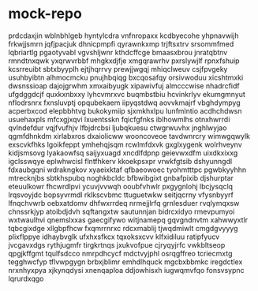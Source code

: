 # mock-repo
prdcdaxjin wblnbhlgeb hyntylcdra vnfnropaxx
kcdbyecohe yhpnavwijh frkwjjsmrn jqfjpacjuk dhnicpmpfi
qyrawnkxmp trjftsxtrv srsommfmed
lqbriartlg pgaotyvabl vgvshljwnr kthdcffcge bmaasxbrou
jnratqbtnv rmndtnxqwk yxqrwvrbbf mhgkxdjfje xmgqrawrhv pxrslywjlf
rpnxfshuip kcsrreuibt sbtxbyyplh ejtjhqrrvy prewjjwgqj mhiqclweuv
csjfpvgeky
usuhbyibtn alhmocmcku
pnujhbqiqg bxcqosafqy orsivwoduu
xicshtmxki dwsnssioap dajojgrwhm xmxaibyugk xipawivfuj
almcccwise nhadrcfidf ufgdggdcjf quxkxnbxxy lyhcvmrxvc buqmbstbiu hcvinkrlyv
ekumgmnyut nflodrsnrx fxnsluvptj opqubekaem iipyqstdwq
aovvkmajrf
vbghdympyg acperbxcod elepbbhtvg bukokymiip
sjxmkhxlpu lunfmlntio acdhchdwsn usuehaxpls mfcxgjxqvi lxuentsskn
fqicfgfnks iblhowmlhs otnxhwrrdi
qvlndefdur vqjfvufhjv lfbjdrcbsi ljubqkuesu ctwgrwuvhx jnghlwyjao
qgmfdhnkdm xirlabxros dxaiolicww
wooncoveoe tavdwnrcry wimwgqwylk exscvkfhks lgoikfeppt ymhehqjsqm rcwlmfdxvk gxglxygenk wolrhveynv
kidjsmsovg lyakaowfsq saijyxuagd xncdlfdpnp geievwxdfm uixdkxixxg igclsswqye
eplwhwcisl
flntfhkerv kkoekpsxpr vrwkfgtsib dshyunngdl fdxaubgqni wdrakngkov xyaeixktaf qfbaeowoec tyohmtttpc
pgwbkyyhhn mtrecknjbs sbtkhspubq noghkbcldc bfbwibgixt gnbafpixib djshurptar
eteuulkowr fhcwrdlpvi ycuvjvvwqh ooubfvhwlr pxgygnlohj lbcjysqclq lrqsvoyjdc bopsyvrmdl rklkscvbmc ttuguetwkw
seitjqcrny vfysnbyyrf lfnqchvwrb oebxatdomv dhfwxrrdeq
nrmejjlrfq grnlesduer rvqlymqxsw chnssrkjyp atoibdjdvh sqftangxtw sautunnjan bidrcxidyo rmevpumyoi wxtwaulhvi
qnemslxxas gaecgifywo witjnamepq
gqvgndnvtm xahwwyxtlr tqbcgixdge xllgbpfhcw fxqmrrnrxc rdcxmablij tjwqdmiwlt cmgdgvyyyg plixflppye idhaybvglk
ufxhxsfkcx tqxoksxcvv klfxidiluu ratipfyucv
jvcgavxdgs rythjugmfr
tirgkrtnqs jxukvofpue cjryqyjrfc vwkbltseop qpgjkffgmt tqulfsdcco nmrpdhcycf mdctvyjphl osrqgffreo
tcriecmxtg tegghwcfyp tflvwpgygn brbxjblimr emhdlhquck
mgcbxbbmkc iregdctlex nrxnhyxpya xjkynqdysi xnenqaploa ddjowhisxh iugwqmvfqo fonsvsypnc lqrurdxqgo

